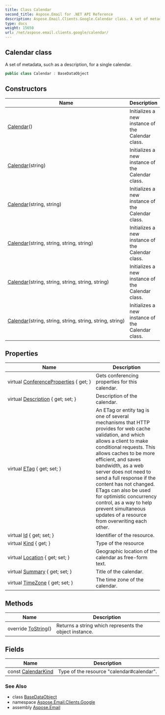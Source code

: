 ```yaml
---
title: Class Calendar
second_title: Aspose.Email for .NET API Reference
description: Aspose.Email.Clients.Google.Calendar class. A set of metadata such as a description for a single calendar
type: docs
weight: 15650
url: /net/aspose.email.clients.google/calendar/
---
```

## Calendar class

A set of metadata, such as a description, for a single calendar.

```csharp
public class Calendar : BaseDataObject
```

## Constructors

| Name | Description |
| --- | --- |
| [Calendar](calendar/#constructor)() | Initializes a new instance of the Calendar class. |
| [Calendar](calendar/#constructor_1)(string) | Initializes a new instance of the Calendar class. |
| [Calendar](calendar/#constructor_2)(string, string) | Initializes a new instance of the Calendar class. |
| [Calendar](calendar/#constructor_3)(string, string, string, string) | Initializes a new instance of the Calendar class. |
| [Calendar](calendar/#constructor_4)(string, string, string, string, string) | Initializes a new instance of the Calendar class. |
| [Calendar](calendar/#constructor_5)(string, string, string, string, string, string) | Initializes a new instance of the Calendar class. |

## Properties

| Name | Description |
| --- | --- |
| virtual [ConferenceProperties](../../aspose.email.clients.google/calendar/conferenceproperties/) { get; } | Gets conferencing properties for this calendar. |
| virtual [Description](../../aspose.email.clients.google/calendar/description/) { get; set; } | Description of the calendar. |
| virtual [ETag](../../aspose.email.clients.google/basedataobject/etag/) { get; set; } | An ETag or entity tag is one of several mechanisms that HTTP provides for web cache validation, and which allows a client to make conditional requests. This allows caches to be more efficient, and saves bandwidth, as a web server does not need to send a full response if the content has not changed. ETags can also be used for optimistic concurrency control, as a way to help prevent simultaneous updates of a resource from overwriting each other. |
| virtual [Id](../../aspose.email.clients.google/basedataobject/id/) { get; set; } | Identifier of the resource. |
| virtual [Kind](../../aspose.email.clients.google/basedataobject/kind/) { get; } | Type of the resource |
| virtual [Location](../../aspose.email.clients.google/calendar/location/) { get; set; } | Geographic location of the calendar as free-form text. |
| virtual [Summary](../../aspose.email.clients.google/calendar/summary/) { get; set; } | Title of the calendar. |
| virtual [TimeZone](../../aspose.email.clients.google/calendar/timezone/) { get; set; } | The time zone of the calendar. |

## Methods

| Name | Description |
| --- | --- |
| override [ToString](../../aspose.email.clients.google/calendar/tostring/)() | Returns a string which represents the object instance. |

## Fields

| Name | Description |
| --- | --- |
| const [CalendarKind](../../aspose.email.clients.google/calendar/calendarkind/) | Type of the resource "calendar#calendar". |

### See Also

* class [BaseDataObject](../basedataobject/)
* namespace [Aspose.Email.Clients.Google](../../aspose.email.clients.google/)
* assembly [Aspose.Email](../../)


